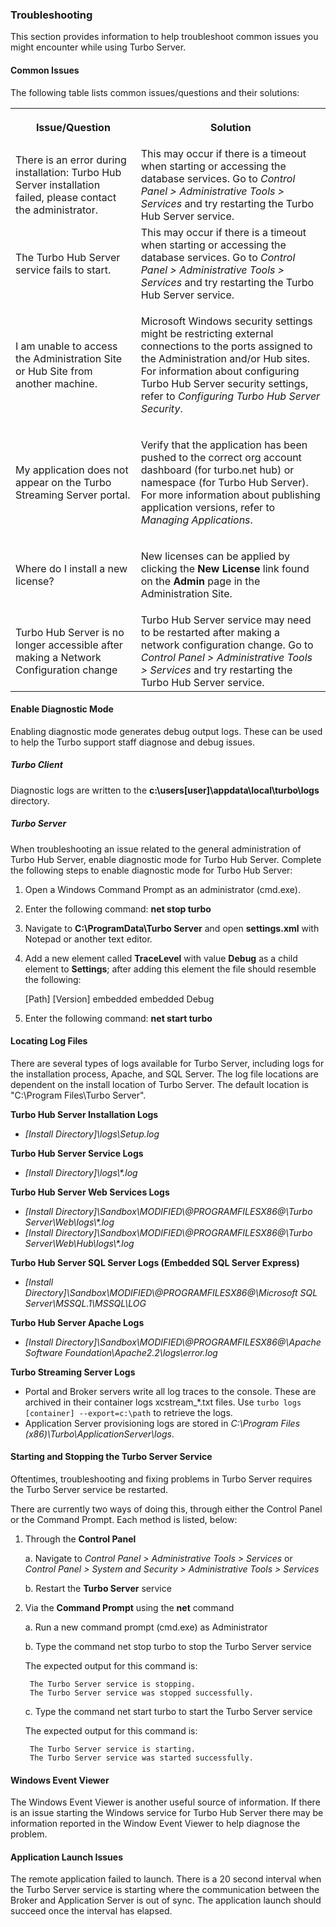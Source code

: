 ### Troubleshooting

This section provides information to help troubleshoot common issues you might encounter while using Turbo Server.

#### Common Issues

The following table lists common issues/questions and their solutions:

<table>
      <tr>
         <th data-column="0">
            <div>
               <p>Issue/Question</p>
            </div>
         </th>
         <th data-column="1">
            <div>
               <p>Solution</p>
            </div>
         </th>
      </tr>
      <tr>
         <td colspan="1">There is an error during installation: Turbo Hub Server installation failed, please contact the administrator.</td>
         <td colspan="1">This may occur if there is a timeout when starting or accessing the database services. Go to <em>Control Panel &gt; Administrative Tools &gt; Services</em> and try restarting the Turbo Hub Server service.</td>
      </tr>
      <tr>
         <td colspan="1">The Turbo Hub Server service fails to start.</td>
         <td colspan="1">This may occur if there is a timeout when starting or accessing the database services. Go to <em>Control Panel &gt; Administrative Tools &gt; Services</em> and try restarting the Turbo Hub Server service.</td>
      </tr>
      <tr>
         <td>
            <p>I am unable to access the Administration Site or Hub Site from another machine.</p>
         </td>
         <td>
            <p>Microsoft Windows security settings might be restricting external connections to the ports assigned to the Administration and/or Hub sites. For information about configuring Turbo Hub Server security settings, refer to <em>Configuring Turbo Hub Server Security</em>.</p>
         </td>
      </tr>
      <tr>
         <td>
            <p>My application does not appear on the Turbo Streaming Server portal.</p>
         </td>
         <td>
            <p>Verify that the application has been pushed to the correct org account dashboard (for turbo.net hub) or namespace (for Turbo Hub Server). For more information about publishing application versions, refer to <em>Managing Applications</em>.</p>
         </td>
      </tr>
      <tr>
         <td>
            <p>Where do I install a new license?</p>
         </td>
         <td>
            <p>New licenses can be applied by clicking the <strong>New License</strong> link found on the <strong>Admin</strong> page in the Administration Site.</p>
         </td>
      </tr>
      <tr>
         <td colspan="1">Turbo Hub Server is no longer accessible after making a Network Configuration change</td>
         <td colspan="1">Turbo Hub Server service may need to be restarted after making a network configuration change. Go to <em>Control Panel &gt; Administrative Tools &gt; Services</em> and try restarting the Turbo Hub Server service.</td>
      </tr>
</table>

#### Enable Diagnostic Mode

Enabling diagnostic mode generates debug output logs. These can be used to help the Turbo support staff diagnose and debug issues.

##### Turbo Client

Diagnostic logs are written to the **c:\users\[user]\appdata\local\turbo\logs** directory.

##### Turbo Server

When troubleshooting an issue related to the general administration of Turbo Hub Server, enable diagnostic mode for Turbo Hub Server. Complete the following steps to enable diagnostic mode for Turbo Hub Server:

1. Open a Windows Command Prompt as an administrator (cmd.exe).

2. Enter the following command: **net stop turbo**

3. Navigate to **C:\ProgramData\Turbo Server** and open **settings.xml** with Notepad or another text editor.

4. Add a new element called **TraceLevel** with value **Debug** as a child element to **Settings**; after adding this element the file should resemble the following:

	<?xml version="1.0" encoding="utf-8"?>
	<settings>
		<InstallPath>[Path]</InstallPath>
		<InstalledVersion>[Version]</InstalledVersion>
		<DbLibraryConnection>embedded</DbLibraryConnection>
		<DbManagerConnection>embedded</DbManagerConnection>
		<TraceLevel>Debug</TraceLevel>
	</settings>

5. Enter the following command: **net start turbo**

#### Locating Log Files

There are several types of logs available for Turbo Server, including logs for the installation process, Apache, and SQL Server. The log file locations are dependent on the install location of Turbo Server. The default location is "C:\Program Files\Turbo Server".

**Turbo Hub Server Installation Logs**

- _[Install Directory]\logs\Setup.log_

**Turbo Hub Server Service Logs**

- _[Install Directory]\logs\\*.log_

**Turbo Hub Server Web Services Logs**

- _[Install Directory]\Sandbox\MODIFIED\\@PROGRAMFILESX86@\Turbo Server\Web\logs\\*.log_
- _[Install Directory]\Sandbox\MODIFIED\\@PROGRAMFILESX86@\Turbo Server\Web\Hub\logs\\*.log_

**Turbo Hub Server SQL Server Logs (Embedded SQL Server Express)**

- _[Install Directory]\Sandbox\MODIFIED\\@PROGRAMFILESX86@\Microsoft SQL Server\MSSQL.1\MSSQL\LOG_

**Turbo Hub Server Apache Logs**

- _[Install Directory]\Sandbox\MODIFIED\\@PROGRAMFILESX86@\Apache Software Foundation\Apache2.2\logs\error.log_

**Turbo Streaming Server Logs**

- Portal and Broker servers write all log traces to the console. These are archived in their container logs xcstream_*.txt files. Use `turbo logs [container] --export=c:\path` to retrieve the logs.
- Application Server provisioning logs are stored in _C:\Program Files (x86)\Turbo\ApplicationServer\logs_.

#### Starting and Stopping the Turbo Server Service

Oftentimes, troubleshooting and fixing problems in Turbo Server requires the Turbo Server service be restarted.

There are currently two ways of doing this, through either the Control Panel or the Command Prompt. Each method is listed, below:

1. Through the **Control Panel**

	a. Navigate to *Control Panel > Administrative Tools > Services* or *Control Panel > System and Security > Administrative Tools > Services*

	b. Restart the **Turbo Server** service

2. Via the **Command Prompt** using the **net** command

	a. Run a new command prompt (cmd.exe) as Administrator
	
	b. Type the command net stop turbo to stop the Turbo Server service
	
	The expected output for this command is:
	
		The Turbo Server service is stopping.
		The Turbo Server service was stopped successfully.
		
	c. Type the command net start turbo to start the Turbo Server service

	The expected output for this command is:

		The Turbo Server service is starting.
		The Turbo Server service was started successfully.
		
#### Windows Event Viewer

The Windows Event Viewer is another useful source of information. If there is an issue starting the Windows service for Turbo Hub Server there may be information reported in the Window Event Viewer to help diagnose the problem.

#### Application Launch Issues

The remote application failed to launch. There is a 20 second interval when the Turbo Server service is starting where the communication between the Broker and Application Server is out of sync. The application launch should succeed once the interval has elapsed.